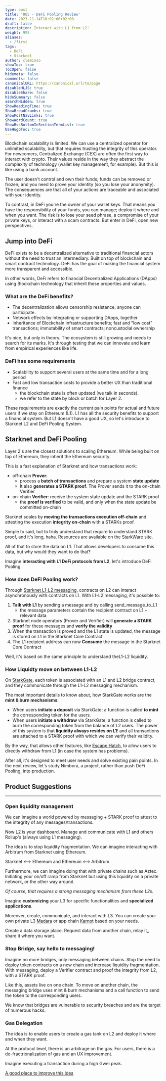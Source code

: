 ```yaml
---
type: post
title: '005 - DeFi Pooling Review'
date: 2023-11-14T10:02:06+02:00
draft: false
description: Interact with L1 from L2!
weight: 995
aliases:
  - /first
tags:
  - DeFi
  - Starknet
author: cleminso
showToc: true
TocOpen: false
hidemeta: false
comments: false
canonicalURL: https://canonical.url/to/page
disableHLJS: true
disableShare: false
hideSummary: false
searchHidden: true
ShowReadingTime: true
ShowBreadCrumbs: true
ShowPostNavLinks: true
ShowWordCount: true
ShowRssButtonInSectionTermList: true
UseHugoToc: true
---
```


Blockchain scalability is limited. We can use a centralized operator for unlimited scalability, but that requires trusting the integrity of this operator. For newcomers, Centralized Exchange (CEX) are often the first way to interact with crypto. Their values reside in the way they abstract the complexity of technology (wallet key management, for example). But this is like using a bank account. 

The user doesn't control and own their funds; funds can be removed or frozen; and you need to prove your identity (so you lose your anonymity). The consequences are that all of your actions are traceable and associated with your identity.

To contrast, in DeFi you're the owner of your wallet keys. That means you have the responsibility of your funds, you can manage; deploy it where and when you want. The risk is to lose your seed phrase, a compromise of your private keys, or interact with a scam contracts. But enter in DeFi, open new perspectives.

## Jump into DeFi

DeFi exists to be a decentralized alternative to traditional financial actors without the need to trust an intermediary. Built on top of blockchain and smart contract technology. DeFi has the goal of making the financial system more transparent and accessible.

In other words, DeFi refers to financial Decentralized Applications (DApps) using Blockchain technology that inherit 
these properties and values.

### What are the DeFi benefits?

- The decentralization allows censorship resistance; anyone can participate.
- Network effects by integrating or supporting DApps, together
- Inheritance of Blockchain infrastructure benefits; fast and "low cost" transactions; immutability of smart contracts; noncustodial ownership

It's nice, but only in theory. The ecosystem is still growing and needs to search for its marks. It's through testing that we can innovate and learn from empirical experiences like life.

### DeFi has some requirements

- Scalability to support several users at the same time and for a long period
- Fast and low transaction costs to provide a better UX than traditional finance
	- the blockchain state is often updated (we talk in seconds).
	- we refer to the state by block or batch for Layer 2.

These requirements are exactly the current pain points for actual and future users if we stay on Ethereum (L1).
L1 has all the security benefits to support a financial system. But L1 doesn't have a good UX, so let's introduce to Starknet L2 and DeFi Pooling System.

## Starknet and DeFi Pooling

Layer 2's are the closest solutions to scaling Ethereum. While being built on top of Ethereum, they inherit the Ethereum security.

This is a fast explanation of Starknet and how transactions work:
- off-chain **Prover**:
	- process a **batch of transactions** and prepare a system **state update**
	- It also **generates a STARK proof**. The Prover sends it to the on-chain Verifier
- on-chain **Verifier**: receive the system state update and the STARK proof
	- the **proof is verified** to be valid, and only when the state update be committed on-chain

Starknet scales by **moving the transactions execution off-chain** and attesting the execution **integrity on-chain** with a STARKs proof.

Simple to said, but to truly understand that require to understand STARK proof, and it's long, haha. Resources are available on the [StarkWare site](https://starkware.co/stark*/).

All of that to store the data on L1. That allows developers to consume this data, but why would they want to do that? 

Imagine **interacting with L1 DeFi protocols from L2**, let's introduce DeFi Pooling.

### How does DeFi Pooling work?

Through [Starknet L1-L2 messaging](https://docs.starknet.io/documentation/architecture_and_concepts/Network_Architecture/messaging-mechanism/), contracts on L2 can interact asynchronously with contracts on L1.
With L1-L2 messaging, it's possible to:
1. **Talk with L1** by sending a message and by calling send_message_to_L1
	- the message parameters contain the recipient contract on L1 + relevant data
2. Starknet node operators (Prover and Verifier) will **generate a STARK proof** for these messages and **verify the validity**
3. When the transaction is proved and the L1 state is updated, the message is stored on L1 in the Starknet Core Contract
4. The L1 recipient address can now **Consume** the message in the Starknet Core Contract

Well, it's based on the same principle to understand theL1-L2 liquidity.

### How Liquidty move on between L1-L2

On [StarkGate](https://starkgate.starknet.io/), each token is associated with an L1 and L2 bridge contract, and they communicate through the L1-L2 messaging mechanism.

The most important details to know about, how StarkGate works are the **mint & burn mechanisms**:
- When users **initiate a deposit** via StarkGate; a function is called **to mint** the corresponding token for the users.
- When users **initiate a withdraw** via StarkGate; a function is called to burn the corresponding token from the balance of L2 users.
The power of this system is that **liquidity always resides on L1**! and all transactions are attached to a STARK proof with which we can verify their validity.

By the way, that allows other features, like [Escape Hatch](https://docs.starkware.co/starkex/perpetual/forced-actions-escape-hatch-perpetual.html), to allow users to directly withdraw from L1 (in case the system has problems).

After all, it's designed to meet user needs and solve existing pain points. 
In the next review, let's study Nimbora, a project, rather than push DeFi Pooling, into production.

## Product Suggestions

---

### Open liquidity management

We can imagine a world powered by messaging + STARK proof to attest to the integrity of any messages/transactions.

Now L2 is your dashboard. Manage and communicate with L1 and others Rollup's (always using L1 messaging).


The idea is to stop liquidity fragmentation. We can imagine interacting with Arbitrum from Starknet using Ethereum. 

  Starknet ⟷ Ethereum and Ethereum ⟷ Arbitrum

Furthermore, we can imagine doing that with private chains such as Aztec. Initiating your on/off ramp from Starknet but using this liquidity on a private network, or the other way around.

*Of course, that requires a strong messaging mechanism from these L2s.*

Imagine **customizing** your L3 for specific functionalities and **specialized applications**.

Moreover, create, communicate, and interact with L3. You can create your own private L3 [Madara](https://www.madara.zone/) or app chain [Karnot](https://www.karnot.xyz/) based on your needs.

Create a data storage place. Request data from another chain, relay it,, share it where you want.

### Stop Bridge, say hello to messaging!

Imagine no more bridges, only messaging between chains. Stop the need to deploy token contracts on a new chain and increase liquidity fragmentation. With messaging, deploy a Verifier contract and proof the integrity from L2, with a STARK proof.

Like this, assets live on one chain. To move on another chain, the messaging bridge uses mint & burn mechanisms and a call function to send the token to the corresponding users.

We know that bridges are vulnerable to security breaches and are the target of numerous hacks.

### Gas Delegation

The idea is to enable users to create a gas tank on L2 and deploy it where and when they want.

At the protocol level, there is an arbitrage on the gas. For users, there is a de-fractrionalization of gas and an UX improvement.

Imagine executing a transaction during a high Gwei peak.

[A good place to improve this idea](https://gastoken.io/)

